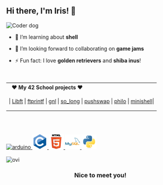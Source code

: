 
## Hi there, I'm Iris! 👋

<source media="(prefers-color-scheme: dark)" srcset="https://i.pinimg.com/originals/77/ca/a3/77caa32884d735d439ade45ba37feaf2.gif">
 <source media="(prefers-color-scheme: light)" srcset="https://i.pinimg.com/originals/77/ca/a3/77caa32884d735d439ade45ba37feaf2.gif">
 <img alt="Coder dog" src="https://i.pinimg.com/originals/77/ca/a3/77caa32884d735d439ade45ba37feaf2.gif">
</picture>
  
- 🌱 I’m learning about **shell**
  
- 👯 I’m looking forward to collaborating on **game jams**

- ⚡ Fun fact: I love **golden retrievers** and **shiba inus**!
  
<br/>
<table>
<tr>
<th align="left"> &nbsp; ❤️ My 42 School projects ❤️</th>
</tr>
<tr>

<td>

| [Libft](https://github.com/iriscodinggit/libft)  | [ftprintf](https://github.com/iriscodinggit/ft_printf) | [gnl](https://github.com/iriscodinggit/gnl) | [so_long](https://github.com/iriscodinggit/Kittytales_Linux) | [pushswap](https://github.com/iriscodinggit/push_swap) | [philo](https://github.com/iriscodinggit/philosophers) | [minishell](https://github.com/iriscodinggit/philosophers)|


</td> </tr> </table>
<br/>
<br/>
<p align="left"> <a href="https://www.arduino.cc/" target="_blank" rel="noreferrer"> <img src="https://cdn.worldvectorlogo.com/logos/arduino-1.svg" alt="arduino" width="40" height="40"/> </a> <a href="https://www.cprogramming.com/" target="_blank" rel="noreferrer"> <img src="https://raw.githubusercontent.com/devicons/devicon/master/icons/c/c-original.svg" alt="c" width="40" height="40"/> </a> <a href="https://www.w3.org/html/" target="_blank" rel="noreferrer"> <img src="https://raw.githubusercontent.com/devicons/devicon/master/icons/html5/html5-original-wordmark.svg" alt="html5" width="40" height="40"/> </a> <a href="https://www.mysql.com/" target="_blank" rel="noreferrer"> <img src="https://raw.githubusercontent.com/devicons/devicon/master/icons/mysql/mysql-original-wordmark.svg" alt="mysql" width="40" height="40"/> </a> <a href="https://www.python.org" target="_blank" rel="noreferrer"> <img src="https://raw.githubusercontent.com/devicons/devicon/master/icons/python/python-original.svg" alt="python" width="40" height="40"/> </a> 
<br/>
<br/>
<img src="https://github-readme-stats.vercel.app/api/top-langs?username=iriscodinggit&show_icons=true&locale=en&layout=compact&theme=chartreuse-dark" alt="ovi" />
<br/>
<h3 align="center">Nice to meet you!</h3>


